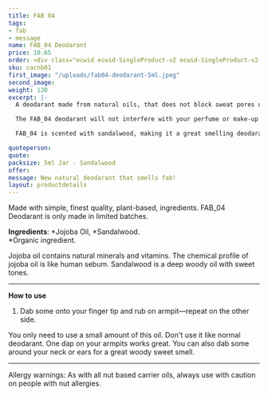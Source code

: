 ```yaml
---
title: FAB 04
tags:
- fab
- message
name: FAB_04 Deodarant
price: 10.65
order: <div class="ecwid ecwid-SingleProduct-v2 ecwid-SingleProduct-v2-bordered ecwid-SingleProduct-v2-centered ecwid-Product ecwid-Product-110524490" itemscope itemtype="http://schema.org/Product" data-single-product-id="110524490"><div itemtype="http://schema.org/Offer" itemscope itemprop="offers"><div class="ecwid-productBrowser-price ecwid-price" itemprop="price" content="3.9"><div itemprop="priceCurrency" content="GBP"></div></div></div><div customprop="options"></div><div customprop="addtobag"></div></div>
sku: cacnb01
first_image: "/uploads/fab04-deodarant-5ml.jpeg"
second_image:
weight: 130
excerpt: |-
  A deodarant made from natural oils, that does not block sweat pores on the skin. Perspiration is a natural homeostatic process, that secretes a salty fluid—why would you want to interfere with that? Which is what deodarants or antiperspirants made with lots of chemicals do—some even contain aluminium which is toxic. Sometimes that salty fluid can smell and FAB deodarant is a great way to clean the fluid and the sandalwood will leave a subtle beautiful smell on your armpit. FAB_04 deodarant does not feel greasy when applied. It's very concentrated and a little goes a long way.

  The FAB_04 deodarant will not interfere with your perfume or make-up. It's a unisex product. I use it everyday

  FAB_04 is scented with sandalwood, making it a great smelling deodarant. The 5ml pot is **transportable and easy to use**. Fab when you need to use it any time of the day.

quoteperson:
quote:
packsize: 5ml Jar - Sandalwood
offer: 
message: New natural deodarant that smells fab!
layout: productdetails
---
```


Made with simple, finest quality, plant-based, ingredients. FAB_04 Deodarant is only made in limited batches. 

**Ingredients**: *Jojoba Oil, *Sandalwood.  
*Organic ingredient.

Jojoba oil contains natural minerals and vitamins. The chemical profile of jojoba oil is like human sebum. Sandalwood is a deep woody oil with sweet tones.

***

**How to use**
1. Dab some onto your finger tip and rub on armpit—repeat on the other side.

You only need to use a small amount of this oil. Don't use it like normal deodarant. One dap on your armpits works great. You can also dab some around your neck or ears for a great woody sweet smell.

***

Allergy warnings: As with all nut based carrier oils, always use with caution on people with nut allergies.